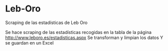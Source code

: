 # Leb-Oro
Scraping de las estadísticas de Leb Oro

Se hace scraping de las estadísticas recogidas en la tabla de la página http://www.leboro.es/estadisticas.aspx 
Se transforman y limpian los datos
Y se guardan en un Excel
